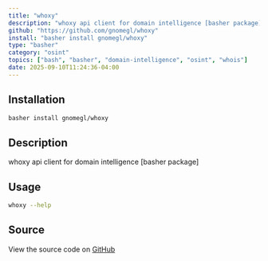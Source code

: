 ```yaml
---
title: "whoxy"
description: "whoxy api client for domain intelligence [basher package]"
github: "https://github.com/gnomegl/whoxy"
install: "basher install gnomegl/whoxy"
type: "basher"
category: "osint"
topics: ["bash", "basher", "domain-intelligence", "osint", "whois"]
date: 2025-09-10T11:24:36-04:00
---
```


## Installation

```bash
basher install gnomegl/whoxy
```

## Description

whoxy api client for domain intelligence [basher package]

## Usage

```bash
whoxy --help
```

## Source

View the source code on [GitHub](https://github.com/gnomegl/whoxy)
